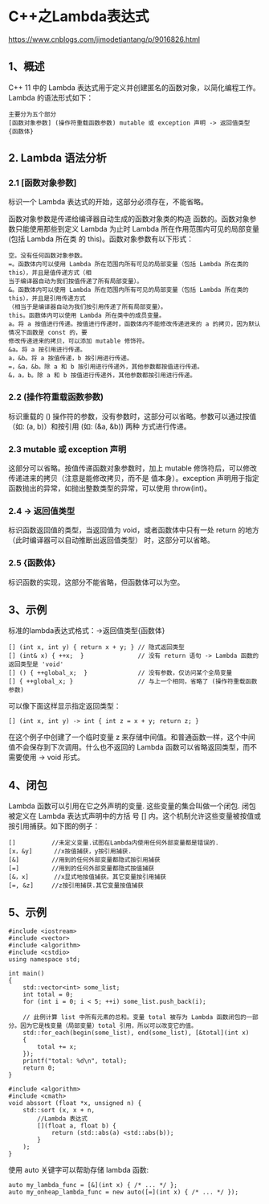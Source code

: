 # C++之Lambda表达式
https://www.cnblogs.com/jimodetiantang/p/9016826.html

## 1、概述
C++ 11 中的 Lambda 表达式用于定义并创建匿名的函数对象，以简化编程工作。
Lambda 的语法形式如下：
```
主要分为五个部分
[函数对象参数] (操作符重载函数参数) mutable 或 exception 声明 -> 返回值类型 {函数体}
```

## 2. Lambda 语法分析

### 2.1 [函数对象参数]
标识一个 Lambda 表达式的开始，这部分必须存在，不能省略。

函数对象参数是传递给编译器自动生成的函数对象类的构造
函数的。函数对象参数只能使用那些到定义 Lambda 为止时 Lambda 所在作用范围内可见的局部变量(包括 Lambda 所在类
的 this)。函数对象参数有以下形式：
```
空。没有任何函数对象参数。
=。函数体内可以使用 Lambda 所在范围内所有可见的局部变量（包括 Lambda 所在类的 this），并且是值传递方式（相
当于编译器自动为我们按值传递了所有局部变量）。
&。函数体内可以使用 Lambda 所在范围内所有可见的局部变量（包括 Lambda 所在类的 this），并且是引用传递方式
（相当于是编译器自动为我们按引用传递了所有局部变量）。
this。函数体内可以使用 Lambda 所在类中的成员变量。
a。将 a 按值进行传递。按值进行传递时，函数体内不能修改传递进来的 a 的拷贝，因为默认情况下函数是 const 的，要
修改传递进来的拷贝，可以添加 mutable 修饰符。
&a。将 a 按引用进行传递。
a，&b。将 a 按值传递，b 按引用进行传递。
=，&a，&b。除 a 和 b 按引用进行传递外，其他参数都按值进行传递。
&，a，b。除 a 和 b 按值进行传递外，其他参数都按引用进行传递。
````

### 2.2 (操作符重载函数参数)
标识重载的 () 操作符的参数，没有参数时，这部分可以省略。参数可以通过按值（如: (a, b)）和按引用 (如: (&a, &b)) 两种
方式进行传递。

### 2.3 mutable 或 exception 声明
这部分可以省略。按值传递函数对象参数时，加上 mutable 修饰符后，可以修改传递进来的拷贝（注意是能修改拷贝，而不是
值本身）。exception 声明用于指定函数抛出的异常，如抛出整数类型的异常，可以使用 throw(int)。

### 2.4 -> 返回值类型
标识函数返回值的类型，当返回值为 void，或者函数体中只有一处 return 的地方（此时编译器可以自动推断出返回值类型）
时，这部分可以省略。

### 2.5 {函数体}
标识函数的实现，这部分不能省略，但函数体可以为空。

## 3、示例
标准的lambda表达式格式：[](函数入参)->返回值类型{函数体}

```
[] (int x, int y) { return x + y; } // 隐式返回类型
[] (int& x) { ++x;  }               // 没有 return 语句 -> Lambda 函数的返回类型是 'void'
[] () { ++global_x;  }              // 没有参数，仅访问某个全局变量
[] { ++global_x; }                  // 与上一个相同，省略了 (操作符重载函数参数)
```

可以像下面这样显示指定返回类型：
```
[] (int x, int y) -> int { int z = x + y; return z; }
```
在这个例子中创建了一个临时变量 z 来存储中间值。和普通函数一样，这个中间值不会保存到下次调用。什么也不返回的
Lambda 函数可以省略返回类型，而不需要使用 -> void 形式。

## 4、闭包
Lambda 函数可以引用在它之外声明的变量. 这些变量的集合叫做一个闭包. 闭包被定义在 Lambda 表达式声明中的方括
号 [] 内。这个机制允许这些变量被按值或按引用捕获。如下图的例子：
```
[]			//未定义变量.试图在Lambda内使用任何外部变量都是错误的.
[x，&y]		//x按值捕获，y按引用捕获.
[&]			//用到的任何外部变量都隐式按引用捕获
[=]			//用到的任何外部变量都隐式按值捕获
[&，x]		//x显式地按值捕获。其它变量按引用捕获
[=, &z]		//z按引用捕获.其它变量按值捕获
```

## 5、示例
```
#include <iostream>
#include <vector>
#include <algorithm>
#include <cstdio>
using namespace std;

int main()
{
    std::vector<int> some_list;
    int total = 0;
    for (int i = 0; i < 5; ++i) some_list.push_back(i);

	// 此例计算 list 中所有元素的总和。变量 total 被存为 Lambda 函数闭包的一部分。因为它是栈变量（局部变量）total 引用，所以可以改变它的值。
    std::for_each(begin(some_list), end(some_list), [&total](int x)
    {
        total += x;
    });
    printf("total: %d\n", total);
    return 0;
}

#include <algorithm>
#include <cmath>
void abssort (float *x, unsigned n) {
    std::sort (x, x + n,
        //Lambda 表达式
        [](float a, float b) {
            return (std::abs(a) <std::abs(b));
        }
    );
}
```

使用 auto 关键字可以帮助存储 lambda 函数:
```
auto my_lambda_func = [&](int x) { /* ... */ };
auto my_onheap_lambda_func = new auto([=](int x) { /* ... */ });
```

